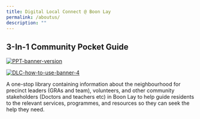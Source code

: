 ```yaml
---
title: Digital Local Connect @ Boon Lay
permalink: /aboutus/
description: ""
---
```

## 3-In-1 Community Pocket Guide
<a href="https://ibb.co/fNvxQYL"><img border="0" alt="PPT-banner-version" src="https://i.ibb.co/c8LrxcV/PPT-banner-version.png"></a>

<a href="https://ibb.co/zGb47yy"><img border="0" alt="DLC-how-to-use-banner-4" src="https://i.ibb.co/qk9rWtt/DLC-how-to-use-banner-4.png"></a>

A one-stop library containing information about the neighbourhood for precinct leaders (GRAs and team), volunteers, and other community stakeholders (Doctors and teachers etc) in Boon Lay to help guide residents to the relevant services, programmes, and resources so they can seek the help they need.